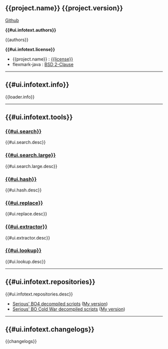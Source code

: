 ## {{project.name}} {{project.version}}

[Github]({{project.url}})

**{{#ui.infotext.authors}}**

{{authors}}


**{{#ui.infotext.license}}**

- {{project.name}} : [{{license}}](https://github.com/ate47/BOHashTool/blob/master/LICENSE)
- flexmark-java : [BSD 2-Clause](https://github.com/vsch/flexmark-java/blob/master/LICENSE.txt)


---
## {{#ui.infotext.info}}

{{loader.info}}

---

## {{#ui.infotext.tools}}

### [{{#ui.search}}](bohashtool:set-page/search)

{{#ui.search.desc}}

### [{{#ui.search.large}}](bohashtool:set-page/large-search)

{{#ui.search.large.desc}}

### [{{#ui.hash}}](bohashtool:set-page/large-hash)

{{#ui.hash.desc}}

### [{{#ui.replace}}](bohashtool:set-page/replace)

{{#ui.replace.desc}}

### [{{#ui.extractor}}](bohashtool:set-page/extract)

{{#ui.extractor.desc}}

### [{{#ui.lookup}}](bohashtool:set-page/lookup)

{{#ui.lookup.desc}}

---


## {{#ui.infotext.repositories}}

{{#ui.infotext.repositories.desc}}

- [Serious' BO4 decompiled scripts](https://github.com/shiversoftdev/t8-src) ([My version](https://github.com/ate47/t8-src))
- [Serious' BO Cold War decompiled scripts](https://github.com/shiversoftdev/t9-src)  ([My version](https://github.com/ate47/t9-src))


---

## {{#ui.infotext.changelogs}}

{{changelogs}}

